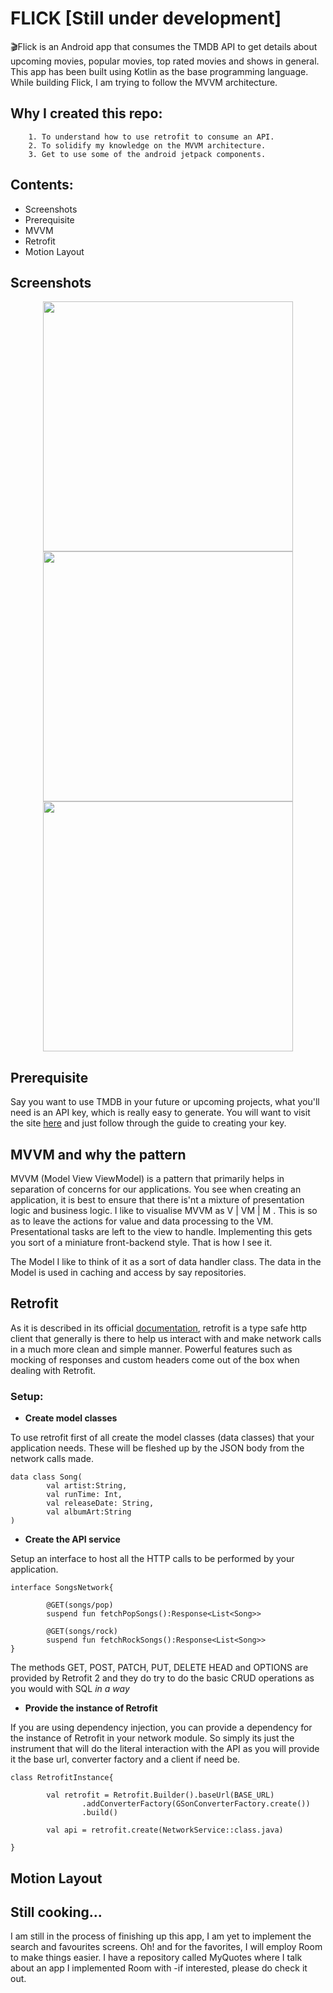 # FLICK [Still under development]
🎬Flick is
an Android app that consumes the TMDB API to get details about upcoming movies, popular movies, top rated movies and shows in general. This app has been built using Kotlin as the base programming language. While building Flick, I am trying to follow the MVVM architecture.

## Why I created this repo:
        1. To understand how to use retrofit to consume an API.
        2. To solidify my knowledge on the MVVM architecture.
        3. Get to use some of the android jetpack components. 

## Contents:
- Screenshots
- Prerequisite
- MVVM
- Retrofit
- Motion Layout

## Screenshots
<p align="center">
<img  src="https://i.ibb.co/br181r9/splash.jpg" height="400px">
<img  src="https://i.ibb.co/ZKbmYny/home.jpg" height="400px">
<img  src="https://i.ibb.co/bFpDY2p/details.jpg" height="400px">
</p>

## Prerequisite
Say you want to use TMDB in your future or upcoming projects, what you'll need is an API key, which is really easy to generate. You will want to visit the site [here](https://developers.themoviedb.org/3/getting-started/introduction) and just follow through the guide to creating your key.

## MVVM and why the pattern
MVVM (Model View ViewModel) is a pattern that primarily helps in separation of concerns for our applications. You see when creating an application, it is best to ensure that there is'nt a mixture of presentation logic and business logic. I like to visualise MVVM as V | VM | M . This is so as to leave the actions for value and data processing to the VM. Presentational tasks are left to the view to handle. Implementing this gets you sort of a miniature front-backend style. That is how I see it. 

The Model I like to think of it as a sort of data handler class. The data in the Model is used in caching and access by say repositories.


## Retrofit
As it is described in its official [documentation](https://square.github.io/retrofit/), retrofit is a type safe http client that generally is there to help us interact with and make network calls in a much more clean and simple manner. Powerful features such as mocking of responses and custom headers come out of the box when dealing with Retrofit. 

### Setup:

 * **Create model classes**

To use retrofit first of all create the model classes (data classes) that your application needs. These will be fleshed up by the JSON body from the network calls made.
 ```
 data class Song(
         val artist:String,
         val runTime: Int,
         val releaseDate: String,
         val albumArt:String
 )
 ```

 * **Create the API service**

Setup an interface to host all the HTTP calls to be performed by your application.

```
interface SongsNetwork{

        @GET(songs/pop)
        suspend fun fetchPopSongs():Response<List<Song>>

        @GET(songs/rock)
        suspend fun fetchRockSongs():Response<List<Song>>
}
```

The methods GET, POST, PATCH, PUT, DELETE HEAD and OPTIONS are provided by Retrofit 2 and they do try to do the basic CRUD operations as you would with SQL *in a way*

 * **Provide the instance of Retrofit**

 If you are using dependency injection, you can provide a dependency for the instance of Retrofit in your network module. So simply its just the instrument that will do the literal interaction with the API as you will provide it the base url, converter factory and a client if need be.

``` 
class RetrofitInstance{
                
        val retrofit = Retrofit.Builder().baseUrl(BASE_URL)
                .addConverterFactory(GSonConverterFactory.create())
                .build()

        val api = retrofit.create(NetworkService::class.java)

}
```


## Motion Layout


## Still cooking...
I am still in the process of finishing up this app, I am yet to implement the search and favourites screens. Oh! and for the favorites, I will employ Room to make things easier. I have a repository called MyQuotes where I talk about an app I implemented Room with -if interested, please do check it out. 